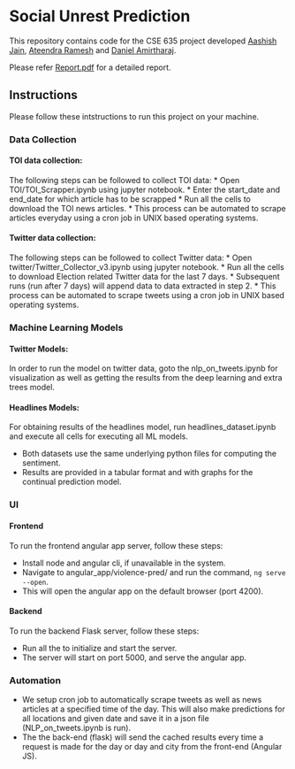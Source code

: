 # Social Unrest Prediction
<p align="center">
<!-- <img src="assets/ada.png" width="300"> -->
</p>

This repository contains code for the CSE 635 project developed [Aashish Jain](https://github.com/aashish-jain), [Ateendra Ramesh](https://github.com/ateexd) and [Daniel Amirtharaj](https://github.com/dani-amirtharaj).

Please refer [Report.pdf](https://github.com/dani-amirtharaj/Social-unrest-prediction/blob/master/Report.pdf) for a detailed report.

## Instructions

Please follow these intstructions to run this project on your machine.

### Data Collection

#### TOI data collection:
 The following steps can be followed to collect TOI data:
	* Open TOI/TOI_Scrapper.ipynb using jupyter notebook.
	* Enter the start_date and end_date for which article has to be scrapped
	* Run all the cells to download the TOI news articles.
	* This process can be automated to scrape articles everyday using a cron job in UNIX based operating systems.


#### Twitter data collection: 
The following steps can be followed to collect Twitter data:
	* Open twitter/Twitter_Collector_v3.ipynb using jupyter notebook.
	* Run all the cells to download Election related Twitter data for the last 7 days.
	* Subsequent runs (run after 7 days) will append data to data extracted in step 2.
	* This process can be automated to scrape tweets using a cron job in UNIX based operating systems.


### Machine Learning Models

#### Twitter Models: 
In order to run the model on twitter data, goto the nlp_on_tweets.ipynb for visualization as well as getting the results from the deep learning and extra trees model.
#### Headlines Models:
For obtaining results of the headlines model, run headlines_dataset.ipynb and execute all cells for executing all ML models.

* Both datasets use the same underlying python files for computing the sentiment.
* Results are provided in a tabular format and with graphs for the continual prediction model.


### UI
#### Frontend
To run the frontend angular app server, follow these steps:
   * Install node and angular cli, if unavailable in the system.
   * Navigate to angular_app/violence-pred/ and run the command, `ng serve --open`.
   * This will open the angular app on the default browser (port 4200).


#### Backend
To run the backend Flask server, follow these steps:
   * Run all the to initialize and start the server.
   * The server will start on port 5000, and serve the angular app.
   
 
### Automation

* We setup cron job to automatically scrape tweets as well as news articles at a specified time of the day. This will also make predictions for all locations and given date and save it in a json file (NLP_on_tweets.ipynb is run). 
* The the back-end (flask) will send the cached results every time a request is made for the day or day and city from the front-end (Angular JS).
